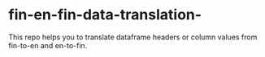 # fin-en-fin-data-translation-
This repo helps you to translate dataframe headers or column values from fin-to-en and en-to-fin.
